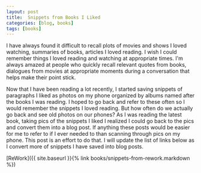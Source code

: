 ```yaml
---
layout: post
title:  Snippets from Books I Liked
categories: [blog, books]
tags: [books]
---
```


I have always found it difficult to recall plots of movies and shows I loved watching, summaries of books, articles I loved reading. I wish I could remember things I loved reading and watching at appropriate times. I'm always amazed at people who quickly recall relevant quotes from books, dialogues from movies at appropriate moments during a conversation that helps make their point stick.

Now that I have been reading a lot recently, I started saving snippets of paragraphs I liked as photos on my phone organized by albums named after the books I was reading. I hoped to go back and refer to these often so I would remember the snippets I loved reading. But how often do we actually go back and see old photos on our phones? As I was reading the latest book, taking pics of the snippets I liked I realized I could go back to the pics and convert them into a blog post. If anything these posts would be easier for me to refer to if I ever needed to than scanning through pics on my phone. This post is an effort to do that. I will update the list of links below as I convert more of snippets I have saved into blog posts.

[ReWork]({{ site.baseurl }}{% link books/snippets-from-rework.markdown %})
